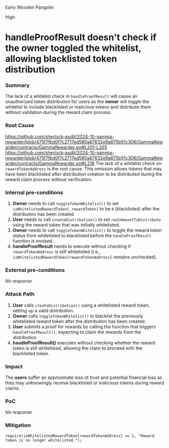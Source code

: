 Early Wooden Pangolin

High

# handleProofResult doesn't check if the owner toggled the whitelist, allowing blacklisted token distribution

### Summary

The lack of a whitelist check in `handleProofResult` will cause an unauthorized token distribution for users as the **owner** will toggle the whitelist to include blacklisted or malicious tokens and distribute them without validation during the reward claim process.

### Root Cause

https://github.com/sherlock-audit/2024-10-gamma-rewarder/blob/475f7fbd0f7c2717ed585a67632e9a675b51c306/GammaRewarder/contracts/GammaRewarder.sol#L201-L205
https://github.com/sherlock-audit/2024-10-gamma-rewarder/blob/475f7fbd0f7c2717ed585a67632e9a675b51c306/GammaRewarder/contracts/GammaRewarder.sol#L216
The lack of a whitelist check on `rewardTokenAddress` is the root cause. This omission allows tokens that may have been blacklisted after distribution creation to be distributed during the reward claim process without verification.

### Internal pre-conditions

1. **Owner** needs to call `toggleTokenWhitelist()` to set `isWhitelistedRewardToken[_rewardToken]` to be `0` (blacklisted) after the distribution has been created.
2. **User** needs to call `createDistribution()` to set `realAmountToDistribute` using the reward token that was initially whitelisted.
3. **Owner** needs to call `toggleTokenWhitelist()` to toggle the reward token status from whitelisted to blacklisted before the `handleProofResult` function is invoked.
4. **handleProofResult** needs to execute without checking if `rewardTokenAddress` is still whitelisted (i.e., `isWhitelistedRewardToken[rewardTokenAddress]` remains unchecked).

### External pre-conditions

_No response_

### Attack Path

1. **User** calls `createDistribution()` using a whitelisted reward token, setting up a valid distribution.
2. **Owner** calls `toggleTokenWhitelist()` to blacklist the previously whitelisted reward token after the distribution has been created.
3. **User** submits a proof for rewards by calling the function that triggers `handleProofResult()`, expecting to claim the rewards from the distribution.
4. **handleProofResult()** executes without checking whether the reward token is still whitelisted, allowing the claim to proceed with the blacklisted token.

### Impact

The **users** suffer an approximate loss of trust and potential financial loss as they may unknowingly receive blacklisted or malicious tokens during reward claims.

### PoC

_No response_

### Mitigation

```solidity
require(isWhitelistedRewardToken[rewardTokenAddress] == 1, "Reward token is no longer whitelisted.");
```